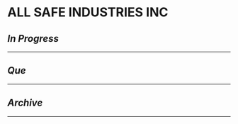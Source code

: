# ALL SAFE INDUSTRIES INC

## *In Progress*

--------------------

## *Que*

-----------------------------------
## *Archive*

-----------------------------------
